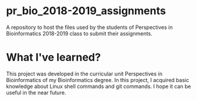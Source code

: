# pr_bio_2018-2019_assignments
A repository to host the files used by the students of Perspectives in Bioinformatics 2018-2019 class to submit their assignments.

# What I've learned?
This project was developed in the curricular unit Perspectives in Bioinformatics of my Bioinformatics degree.
In this project, I acquired basic knowledge about Linux shell commands and git commands.
I hope it can be useful in the near future.
